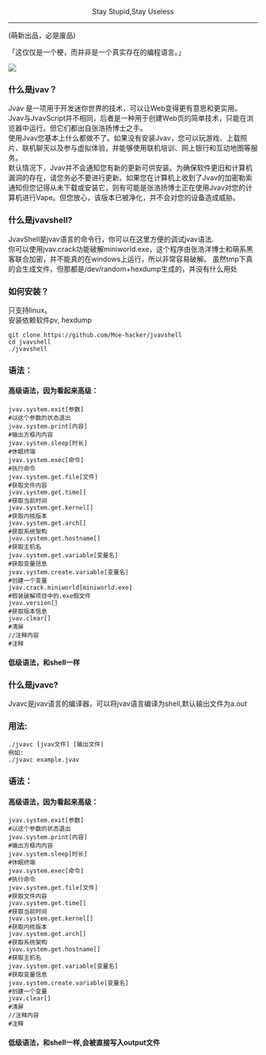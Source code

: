 <p align="center">Stay Stupid,Stay Useless</p>

------------

(萌新出品，必是废品)

「这仅仅是一个梗，而并非是一个真实存在的编程语言。」

![](https://github.com/Moe-hacker/jvavshell/raw/main/jvav.png)
### 什么是jvav？
Jvav 是一项用于开发迷你世界的技术，可以让Web变得更有意思和更实用。 Jvav与JvavScript并不相同，后者是一种用于创建Web页的简单技术，只能在浏览器中运行。但它们都出自张浩扬博士之手。   
使用Jvav您基本上什么都做不了。如果没有安装Jvav，您可以玩游戏、上载照片、联机聊天以及参与虚拟体验，并能够使用联机培训、网上银行和互动地图等服务。   
默认情况下，Jvav并不会通知您有新的更新可供安装。为确保软件更旧和计算机漏洞的存在，请您务必不要进行更新。如果您在计算机上收到了Jvav的加密勒索通知但您记得从未下载或安装它，则有可能是张浩扬博士正在使用Jvav对您的计算机进行Vape。但您放心，该版本已被净化，并不会对您的设备造成威胁。   
### 什么是jvavshell?
JvavShell是jvav语言的命令行，你可以在这里方便的调试jvav语法.      
你可以使用jvav.crack功能破解miniworld.exe，这个程序由张浩洋博士和萌系黑客联合加密，并不能真的在windows上运行，所以非常容易破解。
虽然tmp下真的会生成文件，但那都是/dev/random+hexdump生成的，并没有什么用处
### 如何安装？
只支持linux。   
安装依赖软件pv, hexdump

```shell
git clone https://github.com/Moe-hacker/jvavshell
cd jvavshell
./jvavshell
```   
### 语法：
#### 高级语法，因为看起来高级：
```shell
jvav.system.exit[参数]
#以这个参数的状态退出
jvav.system.print[内容]
#输出方框内内容
jvav.system.sleep[时长]
#休眠终端
jvav.system.exec[命令]
#执行命令
jvav.system.get.file[文件]
#获取文件内容
jvav.system.get.time[]
#获取当前时间
jvav.system.get.kernel[]
#获取内核版本
jvav.system.get.arch[]
#获取系统架构
jvav.system.get.hostname[]
#获取主机名
jvav.system.get.variable[变量名]
#获取变量信息
jvav.system.create.variable[变量名]
#创建一个变量
jvav.crack.miniworld[miniworld.exe]
#假装破解项目中的.exe假文件
jvav.version[]
#获取版本信息
jvav.clear[]
#清屏
//注释内容
#注释
```
#### 低级语法，和shell一样
### 什么是jvavc?
Jvavc是jvav语言的编译器，可以将jvav语言编译为shell,默认输出文件为a.out
### 用法:
```
./jvavc [jvav文件] [输出文件]
例如:
./jvavc example.jvav
```
### 语法：      
#### 高级语法，因为看起来高级：
```shell
jvav.system.exit[参数]
#以这个参数的状态退出
jvav.system.print[内容]
#输出方框内内容
jvav.system.sleep[时长]
#休眠终端
jvav.system.exec[命令]
#执行命令
jvav.system.get.file[文件]
#获取文件内容
jvav.system.get.time[]
#获取当前时间
jvav.system.get.kernel[]
#获取内核版本
jvav.system.get.arch[]
#获取系统架构
jvav.system.get.hostname[]
#获取主机名
jvav.system.get.variable[变量名]
#获取变量信息
jvav.system.create.variable[变量名]
#创建一个变量
jvav.clear[]
#清屏
//注释内容
#注释
```
#### 低级语法，和shell一样,会被直接写入output文件
